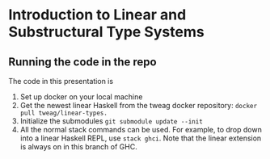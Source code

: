 Introduction to Linear and Substructural Type Systems
=====================================================


Running the code in the repo
----------------------------

The code in this presentation is 

1) Set up docker on your local machine
2) Get the newest linear Haskell from the tweag docker repository:
   `docker pull tweag/linear-types.`
3) Initialize the submodules `git submodule update --init`
4) All the normal stack commands can be used. For example, to drop
   down into a linear Haskell REPL, use `stack ghci`. Note that the linear
   extension is always on in this branch of GHC.
